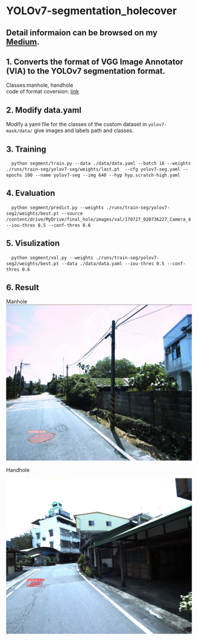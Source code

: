 # YOLOv7-segmentation_holecover
  ## Detail informaion can be browsed on my [Medium](https://medium.com/@fearless_fusion_snake_755/yolov7-instance-segmentation-%E8%A8%93%E7%B7%B4%E6%95%99%E5%AD%B8-3b9059aafe8a).
  ## 1. Converts the format of VGG Image Annotator (VIA) to the YOLOv7 segmentation format.
  Classes:manhole, handhole   
  code of format coversion: [link](https://github.com/yichun-hub/VIA-format-to-YOLOv7-seg)

  ## 2. Modify data.yaml
  Modify a yaml file for the classes of the custom dataset in `yolov7-mask/data/`
  give images and labels path and classes.

  ## 3. Training
      python segment/train.py --data ./data/data.yaml --batch 16 --weights ./runs/train-seg/yolov7-seg/weights/last.pt  --cfg yolov7-seg.yaml --epochs 100 --name yolov7-seg --img 640 --hyp hyp.scratch-high.yaml
      
  ## 4. Evaluation
      python segment/predict.py --weights ./runs/train-seg/yolov7-seg2/weights/best.pt --source /content/drive/MyDrive/final_hole/images/val/170727_020736227_Camera_4.jpg --iou-thres 0.5 --conf-thres 0.6
      
  ## 5. Visulization  
      python segment/val.py --weights ./runs/train-seg/yolov7-seg2/weights/best.pt --data ./data/data.yaml --iou-thres 0.5 --conf-thres 0.6
      
  ## 6. Result
 
  Manhole
  ![image](https://github.com/yichun-hub/YOLOv7-segmentation_holecover/blob/main/result/200724_023433016_Camera_2.jpg)
  
  Handhole
  
  ![image](https://github.com/yichun-hub/YOLOv7-segmentation_holecover/blob/main/result/200707_033718669_Camera_1.jpg)
